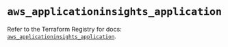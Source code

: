 # `aws_applicationinsights_application`

Refer to the Terraform Registry for docs: [`aws_applicationinsights_application`](https://registry.terraform.io/providers/hashicorp/aws/5.88.0/docs/resources/applicationinsights_application).
